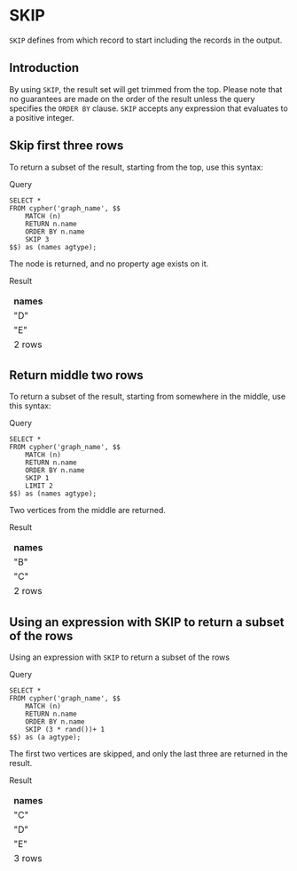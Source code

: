 # SKIP

`SKIP` defines from which record to start including the records in the output.

## Introduction

By using `SKIP`, the result set will get trimmed from the top. Please note that no guarantees are made on the order of the result unless the query specifies the `ORDER BY` clause. `SKIP` accepts any expression that evaluates to a positive  integer.

## Skip first three rows

To return a subset of the result, starting from the top, use this syntax:

Query


```postgresql
SELECT *
FROM cypher('graph_name', $$
	MATCH (n)
	RETURN n.name
	ORDER BY n.name
	SKIP 3
$$) as (names agtype);
```


The node is returned, and no property age exists on it.

Result


<table>
  <thead>
   <td><strong>names</strong>
   </td>
  <thead>
  <tr>
   <td>"D"
   </td>
  </tr>
  <tr>
   <td>"E"
   </td>
  </tr>
  <tr>
   <td>2 rows
   </td>
  </tr>
</table>

## Return middle two rows

To return a subset of the result, starting from somewhere in the middle, use this syntax:

Query


```postgresql
SELECT *
FROM cypher('graph_name', $$
	MATCH (n)
	RETURN n.name
	ORDER BY n.name
	SKIP 1
	LIMIT 2
$$) as (names agtype);
```

Two vertices from the middle are returned.

Result


<table>
  <thead>
   <td><strong>names</strong>
   </td>
  <thead>
  <tr>
   <td>"B"
   </td>
  </tr>
  <tr>
   <td>"C"
   </td>
  </tr>
  <tr>
   <td>2 rows
   </td>
  </tr>
</table>

## Using an expression with SKIP to return a subset of the rows

Using an expression with `SKIP` to return a subset of the rows

Query


```postgresql
SELECT *
FROM cypher('graph_name', $$
	MATCH (n)
	RETURN n.name
	ORDER BY n.name
	SKIP (3 * rand())+ 1
$$) as (a agtype);
```

The first two vertices are skipped, and only the last three are returned in the result.

Result


<table>
  <thead>
   <td><strong>names</strong>
   </td>
  <thead>
  <tr>
   <td>"C"
   </td>
  </tr>
  <tr>
   <td>"D"
   </td>
  </tr>
  <tr>
   <td>"E"
   </td>
  </tr>
  <tr>
   <td>3 rows
   </td>
  </tr>
</table>
